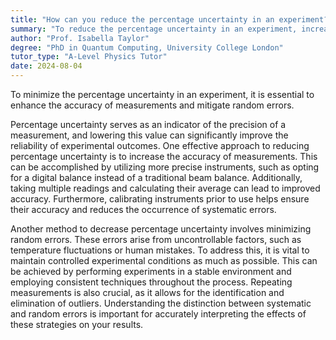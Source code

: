 ```yaml
---
title: "How can you reduce the percentage uncertainty in an experiment?"
summary: "To reduce the percentage uncertainty in an experiment, increase the accuracy of measurements and reduce random errors."
author: "Prof. Isabella Taylor"
degree: "PhD in Quantum Computing, University College London"
tutor_type: "A-Level Physics Tutor"
date: 2024-08-04
---
```


To minimize the percentage uncertainty in an experiment, it is essential to enhance the accuracy of measurements and mitigate random errors.

Percentage uncertainty serves as an indicator of the precision of a measurement, and lowering this value can significantly improve the reliability of experimental outcomes. One effective approach to reducing percentage uncertainty is to increase the accuracy of measurements. This can be accomplished by utilizing more precise instruments, such as opting for a digital balance instead of a traditional beam balance. Additionally, taking multiple readings and calculating their average can lead to improved accuracy. Furthermore, calibrating instruments prior to use helps ensure their accuracy and reduces the occurrence of systematic errors.

Another method to decrease percentage uncertainty involves minimizing random errors. These errors arise from uncontrollable factors, such as temperature fluctuations or human mistakes. To address this, it is vital to maintain controlled experimental conditions as much as possible. This can be achieved by performing experiments in a stable environment and employing consistent techniques throughout the process. Repeating measurements is also crucial, as it allows for the identification and elimination of outliers. Understanding the distinction between systematic and random errors is important for accurately interpreting the effects of these strategies on your results.
    